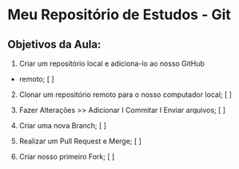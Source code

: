 # Meu Repositório de Estudos - Git 

## Objetivos da Aula:

1. Criar um repositório local e adiciona-lo ao nosso GitHub
- remoto; [ ]
2. Clonar um repositório remoto para o nosso computador
local; [ ]
3. Fazer Alterações >> Adicionar I Commitar I Enviar
arquivos; [ ]

4. Criar uma nova Branch; [ ]
5. Realizar um Pull Request e Merge; [ ]
7. Criar nosso primeiro Fork; [ ]
